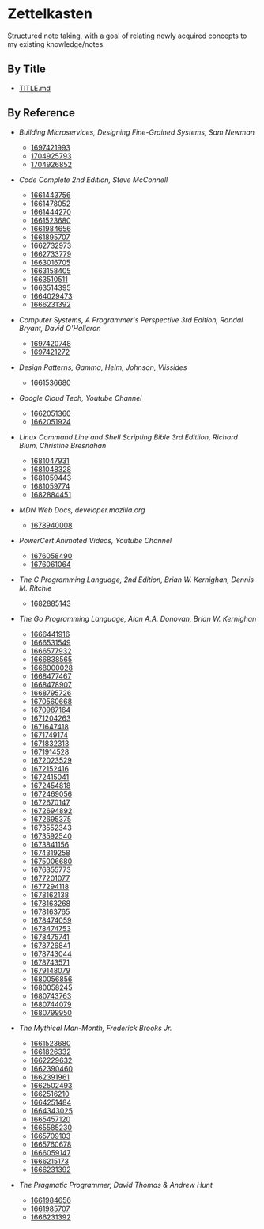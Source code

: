 # Zettelkasten

Structured note taking, with a goal of relating newly acquired concepts to my
existing knowledge/notes.

## By Title

-   [TITLE.md](TITLE.md)

## By Reference

-   _Building Microservices, Designing Fine-Grained Systems, Sam Newman_

    -   [1697421993](zettels/1697421993.md)
    -   [1704925793](zettels/1704925793.md)
    -   [1704926852](zettels/1704926852.md)

-   _Code Complete 2nd Edition, Steve McConnell_

    -   [1661443756](zettels/1661443756.md)
    -   [1661478052](zettels/1661478052.md)
    -   [1661444270](zettels/1661444270.md)
    -   [1661523680](zettels/1661523680.md)
    -   [1661984656](zettels/1661984656.md)
    -   [1661895707](zettels/1661895707.md)
    -   [1662732973](zettels/1662732973.md)
    -   [1662733779](zettels/1662733779.md)
    -   [1663016705](zettels/1663016705.md)
    -   [1663158405](zettels/1663158405.md)
    -   [1663510511](zettels/1663510511.md)
    -   [1663514395](zettels/1663514395.md)
    -   [1664029473](zettels/1664029473.md)
    -   [1666231392](zettels/1666231392.md)

-   _Computer Systems, A Programmer's Perspective 3rd Edition, Randal Bryant, David O'Hallaron_

    -   [1697420748](zettels/1697420748.md)
    -   [1697421272](zettels/1697421272.md)

-   _Design Patterns, Gamma, Helm, Johnson, Vlissides_

    -   [1661536680](zettels/1661536680.md)

-   _Google Cloud Tech, Youtube Channel_

    -   [1662051360](zettels/1662051360.md)
    -   [1662051924](zettels/1662051924.md)

-   _Linux Command Line and Shell Scripting Bible 3rd Editiion, Richard Blum, Christine Bresnahan_

    -   [1681047931](zettels/1681047931.md)
    -   [1681048328](zettels/1681048328.md)
    -   [1681059443](zettels/1681059443.md)
    -   [1681059774](zettels/1681059774.md)
    -   [1682884451](zettels/1682884451.md)

-   _MDN Web Docs, developer.mozilla.org_

    -   [1678940008](zettels/1678940008.md)

-   _PowerCert Animated Videos, Youtube Channel_

    -   [1676058490](zettels/1676058490.md)
    -   [1676061064](zettels/1676061064.md)

-   _The C Programming Language, 2nd Edition, Brian W. Kernighan, Dennis M. Ritchie_

    -   [1682885143](zettels/1682885143.md)

-   _The Go Programming Language, Alan A.A. Donovan, Brian W. Kernighan_

    -   [1666441916](zettels/1666441916.md)
    -   [1666531549](zettels/1666531549.md)
    -   [1666577932](zettels/1666577932.md)
    -   [1666838565](zettels/1666838565.md)
    -   [1668000028](zettels/1668000028.md)
    -   [1668477467](zettels/1668477467.md)
    -   [1668478907](zettels/1668478907.md)
    -   [1668795726](zettels/1668795726.md)
    -   [1670560668](zettels/1670560668.md)
    -   [1670987164](zettels/1670987164.md)
    -   [1671204263](zettels/1671204263.md)
    -   [1671647418](zettels/1671647418.md)
    -   [1671749174](zettels/1671749174.md)
    -   [1671832313](zettels/1671832313.md)
    -   [1671914528](zettels/1671914528.md)
    -   [1672023529](zettels/1672023529.md)
    -   [1672152416](zettels/1672152416.md)
    -   [1672415041](zettels/1672415041.md)
    -   [1672454818](zettels/1672454818.md)
    -   [1672469056](zettels/1672469056.md)
    -   [1672670147](zettels/1672670147.md)
    -   [1672694892](zettels/1672694892.md)
    -   [1672695375](zettels/1672695375.md)
    -   [1673552343](zettels/1673552343.md)
    -   [1673592540](zettels/1673592540.md)
    -   [1673841156](zettels/1673841156.md)
    -   [1674319258](zettels/1674319258.md)
    -   [1675006680](zettels/1675006680.md)
    -   [1676355773](zettels/1676355773.md)
    -   [1677201077](zettels/1677201077.md)
    -   [1677294118](zettels/1677294118.md)
    -   [1678162138](zettels/1678162138.md)
    -   [1678163268](zettels/1678163268.md)
    -   [1678163765](zettels/1678163765.md)
    -   [1678474059](zettels/1678474059.md)
    -   [1678474753](zettels/1678474753.md)
    -   [1678475741](zettels/1678475741.md)
    -   [1678726841](zettels/1678726841.md)
    -   [1678743044](zettels/1678743044.md)
    -   [1678743571](zettels/1678743571.md)
    -   [1679148079](zettels/1679148079.md)
    -   [1680056856](zettels/1680056856.md)
    -   [1680058245](zettels/1680058245.md)
    -   [1680743763](zettels/1680743763.md)
    -   [1680744079](zettels/1680744079.md)
    -   [1680799950](zettels/1680799950.md)

-   _The Mythical Man-Month, Frederick Brooks Jr._

    -   [1661523680](zettels/1661523680.md)
    -   [1661826332](zettels/1661826332.md)
    -   [1662229632](zettels/1662229632.md)
    -   [1662390460](zettels/1662390460.md)
    -   [1662391961](zettels/1662391961.md)
    -   [1662502493](zettels/1662502493.md)
    -   [1662516210](zettels/1662516210.md)
    -   [1664251484](zettels/1664251484.md)
    -   [1664343025](zettels/1664343025.md)
    -   [1665457120](zettels/1665457120.md)
    -   [1665585230](zettels/1665585230.md)
    -   [1665709103](zettels/1665709103.md)
    -   [1665760678](zettels/1665760678.md)
    -   [1666059147](zettels/1666059147.md)
    -   [1666215173](zettels/1666215173.md)
    -   [1666231392](zettels/1666231392.md)

-   _The Pragmatic Programmer, David Thomas & Andrew Hunt_
    -   [1661984656](zettels/1661984656.md)
    -   [1661985707](zettels/1661985707.md)
    -   [1666231392](zettels/1666231392.md)
